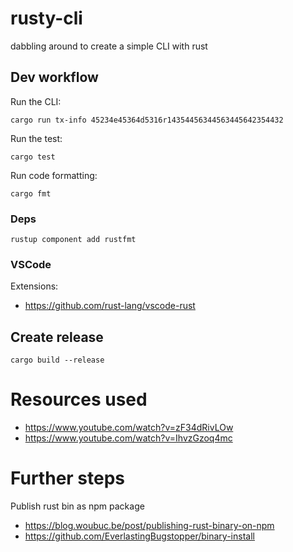 # rusty-cli

dabbling around to create a simple CLI with rust

## Dev workflow

Run the CLI:

```
cargo run tx-info 45234e45364d5316r14354456344563445642354432
```

Run the test:

```
cargo test
```

Run code formatting:

```
cargo fmt
```

### Deps

```
rustup component add rustfmt
```

### VSCode

Extensions:

- https://github.com/rust-lang/vscode-rust

## Create release

```
cargo build --release
```

# Resources used

- https://www.youtube.com/watch?v=zF34dRivLOw
- https://www.youtube.com/watch?v=IhvzGzoq4mc

# Further steps

Publish rust bin as npm package

- https://blog.woubuc.be/post/publishing-rust-binary-on-npm
- https://github.com/EverlastingBugstopper/binary-install
